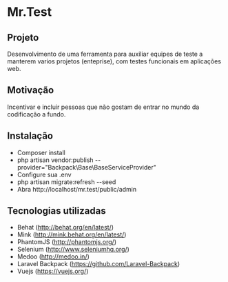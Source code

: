 # Mr.Test

## Projeto

Desenvolvimento de uma ferramenta para auxiliar equipes de teste a manterem 
varios projetos (enteprise), com testes funcionais em aplicações web.

## Motivação

Incentivar e incluir pessoas que não gostam de entrar no mundo da codificação
a fundo.

## Instalação

- Composer install
- php artisan vendor:publish --provider="Backpack\Base\BaseServiceProvider"
- Configure sua .env
- php artisan migrate:refresh --seed
- Abra http://localhost/mr.test/public/admin

## Tecnologias utilizadas

- Behat (http://behat.org/en/latest/)
- Mink (http://mink.behat.org/en/latest/)
- PhantomJS (http://phantomjs.org/)
- Selenium (http://www.seleniumhq.org/)
- Medoo (http://medoo.in/)
- Laravel Backpack (https://github.com/Laravel-Backpack)
- Vuejs (https://vuejs.org/)